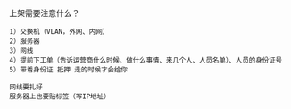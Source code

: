 上架需要注意什么？

	1）交换机（VLAN，外网、内网）
	2）服务器
	3）网线
	4）提前下工单（告诉运营商什么时候、做什么事情、来几个人、人员名单）、人员的身份证号
	5）带着身份证 抵押 走的时候才会给你

	网线要扎好
	服务器上也要贴标签（写IP地址）

